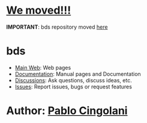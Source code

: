 
# [We moved!!!](https://github.com/pcingola/bds)

**IMPORTANT**: bds repository moved [here](https://github.com/pcingola/bds)

# bds

- [Main Web](http://pcingola.github.com/bds/): Web pages
- [Documentation](http://pcingola.github.io/bds/manual/site/index.html): Manual pages and Documentation
- [Discussions](https://github.com/pcingola/bds/discussions): Ask questions, discuss ideas, etc.
- [Issues](https://github.com/pcingola/bds/issues): Report issues, bugs or request features

# Author: [Pablo Cingolani](https://www.linkedin.com/in/pablocingolani/)

